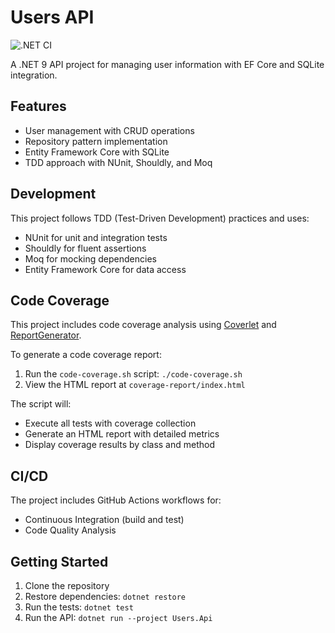 # Users API

![.NET CI](https://github.com/yourusername/Users/actions/workflows/dotnet-ci.yml/badge.svg)

A .NET 9 API project for managing user information with EF Core and SQLite integration.

## Features

- User management with CRUD operations
- Repository pattern implementation
- Entity Framework Core with SQLite
- TDD approach with NUnit, Shouldly, and Moq

## Development

This project follows TDD (Test-Driven Development) practices and uses:

- NUnit for unit and integration tests
- Shouldly for fluent assertions
- Moq for mocking dependencies
- Entity Framework Core for data access

## Code Coverage

This project includes code coverage analysis using [Coverlet](https://github.com/coverlet-coverage/coverlet) and [ReportGenerator](https://github.com/danielpalme/ReportGenerator).

To generate a code coverage report:

1. Run the `code-coverage.sh` script: `./code-coverage.sh`
2. View the HTML report at `coverage-report/index.html`

The script will:
- Execute all tests with coverage collection
- Generate an HTML report with detailed metrics
- Display coverage results by class and method

## CI/CD

The project includes GitHub Actions workflows for:
- Continuous Integration (build and test)
- Code Quality Analysis

## Getting Started

1. Clone the repository
2. Restore dependencies: `dotnet restore`
3. Run the tests: `dotnet test`
4. Run the API: `dotnet run --project Users.Api` 